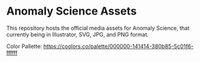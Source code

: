 # Anomaly Science Assets
This repository hosts the official media assets for Anomaly Science, that currently being in Illustrator, SVG, JPG, and PNG format.

Color Pallette: https://coolors.co/palette/000000-141414-380b85-5c01f6-ffffff
